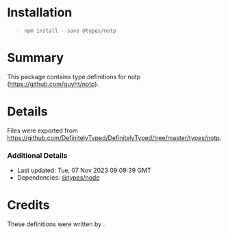 # Installation
> `npm install --save @types/notp`

# Summary
This package contains type definitions for notp (https://github.com/guyht/notp).

# Details
Files were exported from https://github.com/DefinitelyTyped/DefinitelyTyped/tree/master/types/notp.

### Additional Details
 * Last updated: Tue, 07 Nov 2023 09:09:39 GMT
 * Dependencies: [@types/node](https://npmjs.com/package/@types/node)

# Credits
These definitions were written by .
